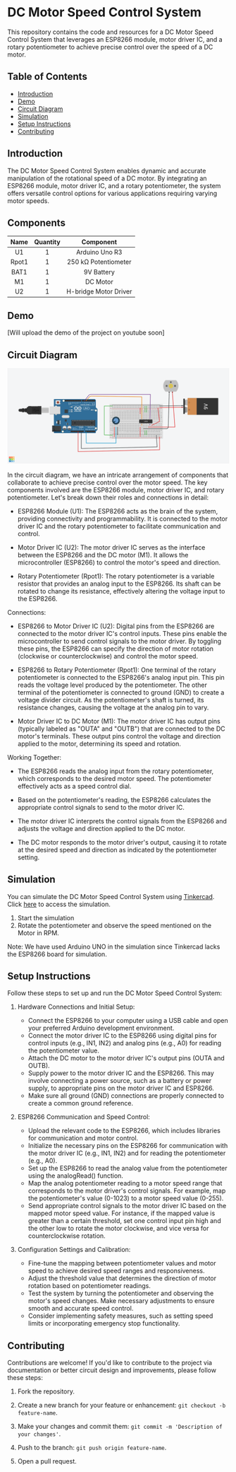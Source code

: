 # DC Motor Speed Control System

This repository contains the code and resources for a DC Motor Speed Control System that leverages an ESP8266 module, motor driver IC, and a rotary potentiometer to achieve precise control over the speed of a DC motor.

## Table of Contents

- [Introduction](#introduction)
- [Demo](#demo)
- [Circuit Diagram](#circuit-diagram)
- [Simulation](#simulation)
- [Setup Instructions](#setup-instructions)
- [Contributing](#contributing)

## Introduction

The DC Motor Speed Control System enables dynamic and accurate manipulation of the rotational speed of a DC motor. By integrating an ESP8266 module, motor driver IC, and a rotary potentiometer, the system offers versatile control options for various applications requiring varying motor speeds.

## Components
|  Name  | Quantity |      Component       |
|:------:|:--------:|:-------------------:|
|   U1   |    1     |   Arduino Uno R3    |
|  Rpot1 |    1     | 250 kΩ Potentiometer |
|  BAT1  |    1     |     9V Battery      |
|   M1   |    1     |      DC Motor       |
|   U2   |    1     | H-bridge Motor Driver|


## Demo

[Will upload the demo of the project on youtube soon]

## Circuit Diagram

![DC Motor Speed Control.png](https://github.com/adityakanu/DC-Motor-Speed-Controller/blob/1ac5bb0daf33675a4b12b25ef59dfe2687ae771b/DC%20Motor%20Speed%20Control.png)

In the circuit diagram, we have an intricate arrangement of components that collaborate to achieve precise control over the motor speed. The key components involved are the ESP8266 module, motor driver IC, and rotary potentiometer. Let's break down their roles and connections in detail:

  - ESP8266 Module (U1):
    The ESP8266 acts as the brain of the system, providing connectivity and programmability. It is connected to the motor driver IC and the rotary potentiometer to facilitate communication and control.

  - Motor Driver IC (U2):
    The motor driver IC serves as the interface between the ESP8266 and the DC motor (M1). It allows the microcontroller (ESP8266) to control the motor's speed and direction.

  - Rotary Potentiometer (Rpot1):
    The rotary potentiometer is a variable resistor that provides an analog input to the ESP8266. Its shaft can be rotated to change its resistance, effectively altering the voltage input to the ESP8266.

Connections:

  - ESP8266 to Motor Driver IC (U2):
        Digital pins from the ESP8266 are connected to the motor driver IC's control inputs. These pins enable the microcontroller to send control signals to the motor driver.
        By toggling these pins, the ESP8266 can specify the direction of motor rotation (clockwise or counterclockwise) and control the motor speed.

  - ESP8266 to Rotary Potentiometer (Rpot1):
        One terminal of the rotary potentiometer is connected to the ESP8266's analog input pin. This pin reads the voltage level produced by the potentiometer.
        The other terminal of the potentiometer is connected to ground (GND) to create a voltage divider circuit.
        As the potentiometer's shaft is turned, its resistance changes, causing the voltage at the analog pin to vary.

  - Motor Driver IC to DC Motor (M1):
        The motor driver IC has output pins (typically labeled as "OUTA" and "OUTB") that are connected to the DC motor's terminals.
        These output pins control the voltage and direction applied to the motor, determining its speed and rotation.

  Working Together:

  - The ESP8266 reads the analog input from the rotary potentiometer, which corresponds to the desired motor speed. The potentiometer effectively acts as a speed control dial.

  - Based on the potentiometer's reading, the ESP8266 calculates the appropriate control signals to send to the motor driver IC.

  - The motor driver IC interprets the control signals from the ESP8266 and adjusts the voltage and direction applied to the DC motor.

  - The DC motor responds to the motor driver's output, causing it to rotate at the desired speed and direction as indicated by the potentiometer setting.

## Simulation

You can simulate the DC Motor Speed Control System using [Tinkercad](https://www.tinkercad.com/). Click [here](https://www.tinkercad.com/things/aMfq4ZoMnF4) to access the simulation.

1. Start the simulation
2. Rotate the potentiometer and observe the speed mentioned on the Motor in RPM.

Note: We have used Arduino UNO in the simulation since Tinkercad lacks the ESP8266 board for simulation.

## Setup Instructions

Follow these steps to set up and run the DC Motor Speed Control System:

1. Hardware Connections and Initial Setup:

    - Connect the ESP8266 to your computer using a USB cable and open your preferred Arduino development environment.
    - Connect the motor driver IC to the ESP8266 using digital pins for control inputs (e.g., IN1, IN2) and analog pins (e.g., A0) for reading the potentiometer value.
    - Attach the DC motor to the motor driver IC's output pins (OUTA and OUTB).
    - Supply power to the motor driver IC and the ESP8266. This may involve connecting a power source, such as a battery or power supply, to appropriate pins on the motor driver IC and ESP8266.
    - Make sure all ground (GND) connections are properly connected to create a common ground reference.

2. ESP8266 Communication and Speed Control:

   - Upload the relevant code to the ESP8266, which includes libraries for communication and motor control.
   - Initialize the necessary pins on the ESP8266 for communication with the motor driver IC (e.g., IN1, IN2) and for reading the potentiometer (e.g., A0).
   - Set up the ESP8266 to read the analog value from the potentiometer using the analogRead() function.
   - Map the analog potentiometer reading to a motor speed range that corresponds to the motor driver's control signals. For example, map the potentiometer's value (0-1023) to a motor speed value (0-255).
   - Send appropriate control signals to the motor driver IC based on the mapped motor speed value. For instance, if the mapped value is greater than a certain threshold, set one control input pin high and the other low to rotate the motor clockwise, and vice versa for counterclockwise rotation.

3. Configuration Settings and Calibration:

    - Fine-tune the mapping between potentiometer values and motor speed to achieve desired speed ranges and responsiveness.
    - Adjust the threshold value that determines the direction of motor rotation based on potentiometer readings.
    - Test the system by turning the potentiometer and observing the motor's speed changes. Make necessary adjustments to ensure smooth and accurate speed control.
    - Consider implementing safety measures, such as setting speed limits or incorporating emergency stop functionality.

## Contributing

Contributions are welcome! If you'd like to contribute to the project via documentation or better circuit design and improvements, please follow these steps:

1. Fork the repository.

2. Create a new branch for your feature or enhancement: `git checkout -b feature-name`.

3. Make your changes and commit them: `git commit -m 'Description of your changes'`.

4. Push to the branch: `git push origin feature-name`.

5. Open a pull request.



